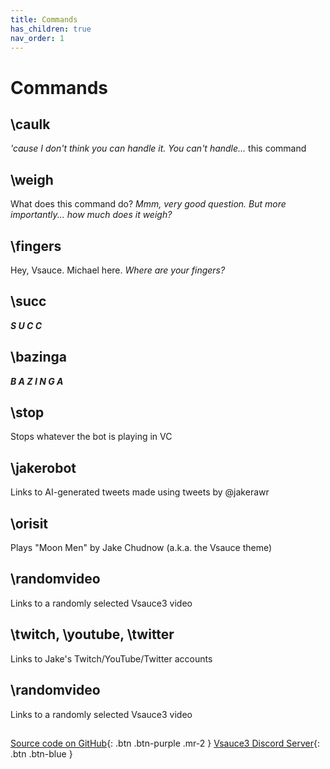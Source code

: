 ```yaml
---
title: Commands
has_children: true
nav_order: 1
---
```


# Commands

## **\caulk**
*'cause I don't think you can handle it. You can't handle...* this command

## **\weigh**
What does this command do? *Mmm, very good question. But more importantly... how much does it weigh?*

## **\fingers**
Hey, Vsauce. Michael here. *Where are your fingers?*

## **\succ**
***S  U  C  C***

## **\bazinga**
***B A Z I N G A***

## **\stop**
Stops whatever the bot is playing in VC

## **\jakerobot**
Links to AI-generated tweets made using tweets by @jakerawr

## **\orisit**
Plays "Moon Men" by Jake Chudnow (a.k.a. the Vsauce theme)

## **\randomvideo**
Links to a randomly selected Vsauce3 video

## **\twitch**, **\youtube**, **\twitter**
Links to Jake's Twitch/YouTube/Twitter accounts

## **\randomvideo**
Links to a randomly selected Vsauce3 video

##

[Source code on GitHub](https://www.github.com/BotSauce/BotSauce){: .btn .btn-purple .mr-2 }
[Vsauce3 Discord Server](https://discord.gg/VRr4hVR){: .btn .btn-blue }
